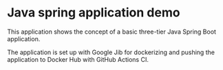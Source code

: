 # Java spring application demo
This application shows the concept of a basic three-tier Java Spring Boot application.

The application is set up with Google Jib for dockerizing and pushing the application to Docker Hub with GitHub Actions CI.
